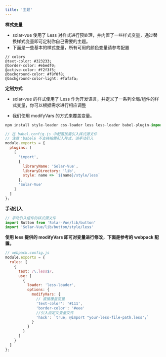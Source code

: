 ```yaml
---
title: '主题'
---
```


**样式变量**

- solar-vue 使用了 Less 对样式进行预处理，并内置了一些样式变量，通过替换样式变量即可定制你自己需要的主题。
- 下面是一些基本的样式变量，所有可用的颜色变量请参考配置

```less
// colors
@text-color: #323233;
@border-color: #ebedf0;
@active-color: #f2f3f5;
@background-color: #f8f8f8;
@background-color-light: #fafafa;
```

**定制方式**

- solar-vue 的样式使用了 Less 作为开发语言，并定义了一系列全局/组件的样式变量，你可以根据需求进行相应调整

- 我们使用 modifyVars 的方式来覆盖变量。

```javascript
npm install style-loader css-loader less less-loader babel-plugin-import -D

// 在 babel.config.js 中配置按需引入样式源文件
// 注意：babel6 不支持按需引入样式，请手动引入
module.exports = {
  plugins: [
    [
      'import',
      {
        libraryName: 'Solar-Vue',
        libraryDirectory: 'lib',
        style: name => `${name}/style/less`
      },
      'Solar-Vue'
    ]
  ]
};
```

**手动引入**

```javascript
// 手动引入组件的样式源文件
import Button from 'Solar-Vue/lib/button'
import 'Solar-Vue/lib/button/style/less'
```

**使用 less 提供的 modifyVars 即可对变量进行修改，下面是参考的 webpack 配置。**

```javascript
// webpack.config.js
module.exports = {
  rules: [
    {
      test: /\.less$/,
      use: [
        {
          loader: 'less-loader',
          options: {
            modifyVars: {
              // 直接覆盖变量
              'text-color': '#111',
              'border-color': '#eee'
              //引入自定义变量文件
              'hack': `true; @import "your-less-file-path.less";`
            }
          }
        }
      ]
    }
  ]
};



```
